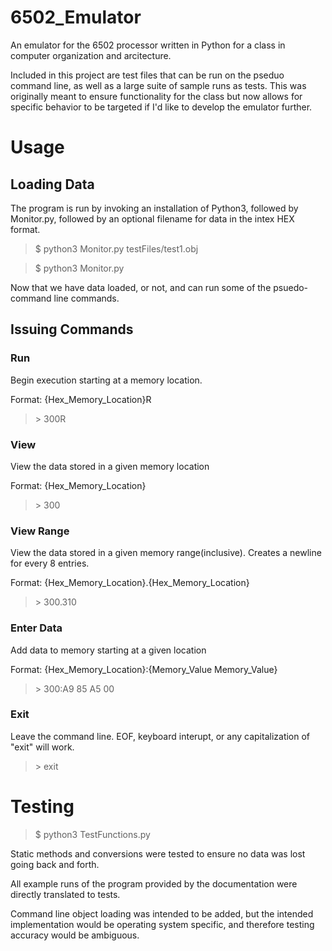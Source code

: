 # 6502_Emulator

An emulator for the 6502 processor written in Python for a class in computer organization and arcitecture. 

Included in this project are test files that can be run on the pseduo command line, as well as a large suite of sample runs as tests. This was originally meant to ensure functionality for the class but now allows for specific behavior to be targeted if I'd like to develop the emulator further.

# Usage
## Loading Data
The program is run by invoking an installation of Python3, followed by Monitor.py, followed by
an optional filename for data in the intex HEX format.

>$ python3 Monitor.py testFiles/test1.obj

>$ python3 Monitor.py

Now that we have data loaded, or not, and can run some of the psuedo-command line commands.

## Issuing Commands

### Run
Begin execution starting at a memory location.

Format: {Hex_Memory_Location}R

>\> 300R

### View
View the data stored in a given memory location

Format: {Hex_Memory_Location}

>\> 300
### View Range
View the data stored in a given memory range(inclusive). Creates a newline for every 8 entries.

Format: {Hex_Memory_Location}.{Hex_Memory_Location}

>\> 300.310
### Enter Data
Add data to memory starting at a given location

Format: {Hex_Memory_Location}:{Memory_Value Memory_Value}

>\> 300:A9 85 A5 00 
### Exit
Leave the command line. EOF, keyboard interupt, or any capitalization of "exit" will work.

>\> exit
# Testing

>$ python3 TestFunctions.py

Static methods and conversions were tested to ensure no data was lost going back and forth.

All example runs of the program provided by the documentation were directly translated to tests.

Command line object loading was intended to be added, but the intended implementation would
be operating system specific, and therefore testing accuracy would be ambiguous.